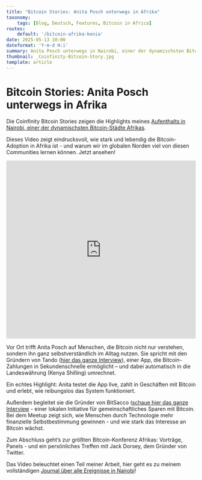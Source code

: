 ```yaml
---
title: "Bitcoin Stories: Anita Posch unterwegs in Afrika"
taxonomy:
    tags: [Blog, Deutsch, Features, Bitcoin in Africa]
routes:
    default: '/bitcoin-afrika-kenia'
date: 2025-05-13 10:00
dateformat: 'Y-m-d H:i'
summary: Anita Posch unterwegs in Nairobi, einer der dynamischsten Bitcoin-Städte Afrikas
thumbnail: _Coinfinity-Bitcoin-Story.jpg
template: article
---
```


# Bitcoin Stories: Anita Posch unterwegs in Afrika

Die Coinfinity Bitcoin Stories zeigen die Highlights meines [Aufenthalts in Nairobi, einer der dynamischsten Bitcoin-Städte Afrikas](https://anitaposch.com/nairobi-journal-2024).

Dieses Video zeigt eindrucksvoll, wie stark und lebendig die Bitcoin-Adoption in Afrika ist - und warum wir im globalen Norden viel von diesen Communities lernen können. Jetzt ansehen!

<iframe width="100%" height="473" src="https://www.youtube.com/embed/AedbEpyLVyg" title="YouTube video player" frameborder="0" allow="accelerometer; autoplay; clipboard-write; encrypted-media; gyroscope; picture-in-picture; web-share" referrerpolicy="strict-origin-when-cross-origin" allowfullscreen></iframe>

Vor Ort trifft Anita Posch auf Menschen, die Bitcoin nicht nur verstehen, sondern ihn ganz selbstverständlich im Alltag nutzen. Sie spricht mit den Gründern von Tando ([hier das ganze Interview]([https://youtu.be/7fFnAnbZBUU](https://youtu.be/7fFnAnbZBUU))), einer App, die Bitcoin-Zahlungen in Sekundenschnelle ermöglicht – und dabei automatisch in die Landeswährung (Kenya Shilling) umrechnet.

Ein echtes Highlight: Anita testet die App live, zahlt in Geschäften mit Bitcoin und erlebt, wie reibungslos das System funktioniert.

Außerdem begleitet sie die Gründer von BitSacco ([schaue hier das ganze Interview]([https://youtu.be/KwgaWqL08LA](https://youtu.be/KwgaWqL08LA)) - einer lokalen Initiative für gemeinschaftliches Sparen mit Bitcoin. Bei dem Meetup zeigt sich, wie Menschen durch Technologie mehr finanzielle Selbstbestimmung gewinnen - und wie stark das Interesse an Bitcoin wächst.

Zum Abschluss geht’s zur größten Bitcoin-Konferenz Afrikas: Vorträge, Panels - und ein persönliches Treffen mit Jack Dorsey, dem Gründer von Twitter.

Das Video beleuchtet einen Teil meiner Arbeit, hier geht es zu meinem vollständigen [Journal über alle Ereignisse in Nairobi](https://anitaposch.com/nairobi-journal-2024)!
